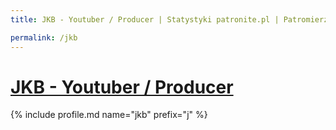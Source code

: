 ```yaml
---
title: JKB - Youtuber / Producer | Statystyki patronite.pl | Patromierz

permalink: /jkb
---
```


# [JKB - Youtuber / Producer](https://patronite.pl/jkb)

{% include profile.md name="jkb" prefix="j" %}
